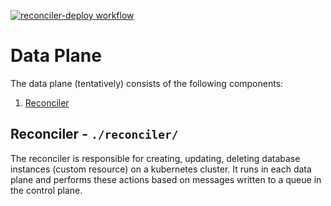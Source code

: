 [![reconciler-deploy workflow](https://github.com/CoreDB-io/data-plane/actions/workflows/reconciler-deploy.yml/badge.svg?branch=main)](https://github.com/CoreDB-io/data-plane/actions/workflows/reconciler-deploy.yml)
# Data Plane

The data plane (tentatively) consists of the following components:

1. [Reconciler](https://github.com/CoreDB-io/data-plane/tree/main/reconciler)

## Reconciler - `./reconciler/`

The reconciler is responsible for creating, updating, deleting database instances (custom resource) on a kubernetes cluster.
It runs in each data plane and performs these actions based on messages written to a queue in the control plane.
